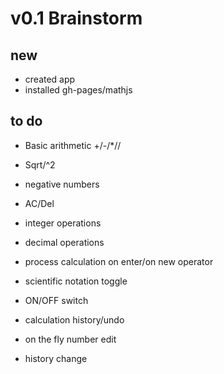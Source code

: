 # v0.1 Brainstorm
## new
 * created app
 * installed gh-pages/mathjs

## to do
 * Basic arithmetic +/-/*//
 * Sqrt/^2
 * negative numbers
 * AC/Del
 * integer operations
 * decimal operations
 * process calculation on enter/on new operator
 * scientific notation toggle
 * ON/OFF switch
 
 * calculation history/undo
 * on the fly number edit
 * history change